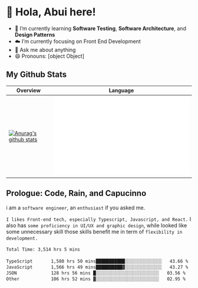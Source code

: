 # 👋 Hola, Abui here!

- 🌱 I’m currently learning **Software Testing**, **Software Architecture**, and **Design Patterns**
- ☁️ I’m currently focusing on Front End Development
- 💬 Ask me about anything
- 😄 Pronouns: [object Object]

## My Github Stats

| Overview | Language |
| --- | --- |
|[![Anurag's github stats](https://github-readme-stats.vercel.app/api?username=abui-am&count_private=true)](https://github.com/anuraghazra/github-readme-stats)|![Language](https://raw.githubusercontent.com/abui-am/stats/c6455f656dfce7acd3951e5ec5b25d72af0b2ee3/generated/languages.svg)|

## Prologue: Code, Rain, and Capucinno
i am a `software engineer`, an `enthusiast` if you asked me. 

`I likes Front-end tech, especially Typescript, Javascript, and React.` I also has `some proficiency in UI/UX and graphic design`, while looked like some unnecessary skill those skills benefit me in term of `flexibility in development.`


<!--START_SECTION:waka-->

```text
Total Time: 3,514 hrs 5 mins

TypeScript       1,580 hrs 50 mins███████████░░░░░░░░░░░░░░   43.66 %
JavaScript       1,566 hrs 49 mins██████████▓░░░░░░░░░░░░░░   43.27 %
JSON             128 hrs 56 mins █░░░░░░░░░░░░░░░░░░░░░░░░   03.56 %
Other            106 hrs 52 mins ▓░░░░░░░░░░░░░░░░░░░░░░░░   02.95 %
```

<!--END_SECTION:waka-->
